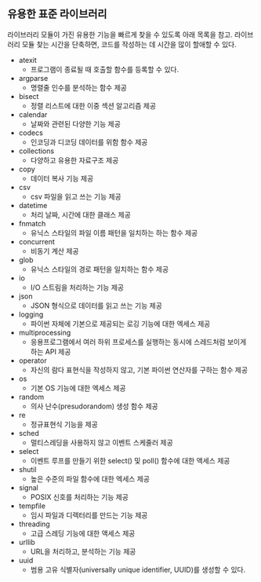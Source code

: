 ## 유용한 표준 라이브러리
라이브러리 모듈이 가진 유용한 기능을 빠르게 찾을 수 있도록 아래 목록을 참고. 라이브러리 모듈 찾는 시간을 단축하면, 코드를 작성하는 데 시간을 많이 할애할 수 있다.
- atexit
  - 프로그램이 종료될 때 호출할 함수를 등록할 수 있다.
- argparse
  - 명렬줄 인수를 분석하는 함수 제공
- bisect
  - 정렬 리스트에 대한 이중 섹션 알고리즘 제공
- calendar
  - 날짜와 관련된 다양한 기능 제공
- codecs
  - 인코딩과 디코딩 데이터를 위함 함수 제공
- collections
  - 다양하고 유용한 자료구조 제공
- copy
  - 데이터 복사 기능 제공
- csv
  - csv 파일을 읽고 쓰는 기능 제공
- datetime
  - 처리 날짜, 시간에 대한 클래스 제공
- fnmatch
  - 유닉스 스타일의 파일 이름 패턴을 일치하는 하는 함수 제공
- concurrent
  - 비동기 계산 제공
- glob
  - 유닉스 스타일의 경로 패턴을 일치하는 함수 제공
- io
  - I/O 스트림을 처리하는 기능 제공
- json
  - JSON 형식으로 데이터를 읽고 쓰는 기능 제공
- logging
  - 파이썬 자체에 기본으로 제공되는 로깅 기능에 대한 엑세스 제공
- multiprocessing
  - 응용프로그램에서 여러 하위 프로세스를 실행하는 동시에 스레드처럼 보이게 하는 API 제공
- operator
  - 자신의 람다 표현식을 작성하지 않고, 기본 파이썬 연산자를 구하는 함수 제공
- os
  - 기본 OS 기능에 대한 엑세스 제공
- random
  - 의사 난수(presudorandom) 생성 함수 제공
- re
  - 정규표현식 기능을 제공
- sched
  - 멀티스레딩을 사용하지 않고 이벤트 스케줄러 제공
- select
  - 이벤트 루프를 만들기 위한 select() 및 poll() 함수에 대한 액세스 제공
- shutil
  - 높은 수준의 파일 함수에 대한 엑세스 제공
- signal
  - POSIX 신호를 처리하는 기능 제공
- tempfile
  - 임시 파일과 디렉터리를 만드는 기능 제공
- threading
  - 고급 스레딩 기능에 대한 액세스 제공
- urllib
  - URL을 처리하고, 분석하는 기능 제공
- uuid
  - 범용 고유 식별자(universally unique identifier, UUID)를 생성할 수 있다.